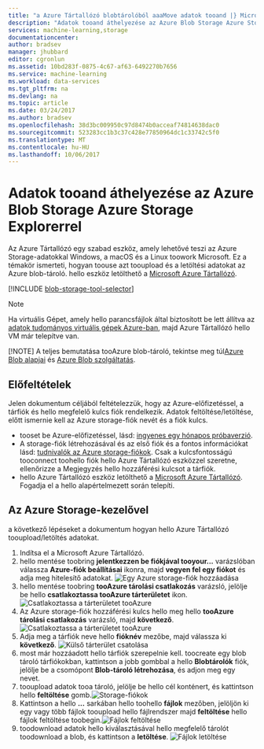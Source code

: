 ```yaml
---
title: "a Azure Tártallózó blobtárolóból aaaMove adatok tooand |} Microsoft Docs"
description: "Adatok tooand áthelyezése az Azure Blob Storage Azure Storage Explorerrel"
services: machine-learning,storage
documentationcenter: 
author: bradsev
manager: jhubbard
editor: cgronlun
ms.assetid: 10bd283f-0875-4c67-af63-6492270b7656
ms.service: machine-learning
ms.workload: data-services
ms.tgt_pltfrm: na
ms.devlang: na
ms.topic: article
ms.date: 03/24/2017
ms.author: bradsev
ms.openlocfilehash: 38d3bc009950c97d8474b0acceaf74814638dac0
ms.sourcegitcommit: 523283cc1b3c37c428e77850964dc1c33742c5f0
ms.translationtype: MT
ms.contentlocale: hu-HU
ms.lasthandoff: 10/06/2017
---
```

# <a name="move-data-tooand-from-azure-blob-storage-using-azure-storage-explorer"></a>Adatok tooand áthelyezése az Azure Blob Storage Azure Storage Explorerrel
Az Azure Tártallózó egy szabad eszköz, amely lehetővé teszi az Azure Storage-adatokkal Windows, a macOS és a Linux toowork Microsoft. Ez a témakör ismerteti, hogyan toouse azt tooupload és a letöltési adatokat az Azure blob-tároló. hello eszköz letölthető a [Microsoft Azure Tártallózó](http://storageexplorer.com/).

[!INCLUDE [blob-storage-tool-selector](../../includes/machine-learning-blob-storage-tool-selector.md)]

> [!NOTE]
> Ha virtuális Gépet, amely hello parancsfájlok által biztosított be lett állítva az [adatok tudományos virtuális gépek Azure-ban](machine-learning-data-science-virtual-machines.md), majd Azure Tártallózó hello VM már telepítve van.
> 
> [!NOTE]
> A teljes bemutatása tooAzure blob-tároló, tekintse meg túl[Azure Blob alapjai](../storage/blobs/storage-dotnet-how-to-use-blobs.md) és [Azure Blob szolgáltatás](https://msdn.microsoft.com/library/azure/dd179376.aspx).   
> 
> 

## <a name="prerequisites"></a>Előfeltételek
Jelen dokumentum céljából feltételezzük, hogy az Azure-előfizetéssel, a tárfiók és hello megfelelő kulcs fiók rendelkezik. Adatok feltöltése/letöltése, előtt ismernie kell az Azure storage-fiók nevét és a fiók kulcs. 

* tooset be Azure-előfizetéssel, lásd: [ingyenes egy hónapos próbaverzió](https://azure.microsoft.com/pricing/free-trial/).
* A storage-fiók létrehozásával és az első fiók és a fontos információkat lásd: [tudnivalók az Azure storage-fiókok](../storage/common/storage-create-storage-account.md). Csak a kulcsfontosságú tooconnect toohello fiók hello Azure Tártallózó eszközzel szeretne, ellenőrizze a Megjegyzés hello hozzáférési kulcsot a tárfiók.
* hello Azure Tártallózó eszköz letölthető a [Microsoft Azure Tártallózó](http://storageexplorer.com/). Fogadja el a hello alapértelmezett során telepíti.

<a id="explorer"></a>

## <a name="use-azure-storage-explorer"></a>Az Azure Storage-kezelővel
a következő lépéseket a dokumentum hogyan hello Azure Tártallózó tooupload/letöltés adatokat. 

1. Indítsa el a Microsoft Azure Tártallózó.
2. hello mentése toobring **jelentkezzen be fiókjával tooyour...**  varázslóban válassza **Azure-fiók beállításai** ikonra, majd **vegyen fel egy fiókot** és adja meg hitelesítő adatokat. ![Egy Azure storage-fiók hozzáadása](./media/machine-learning-data-science-move-data-to-azure-blob-using-azure-storage-explorer/add-an-azure-store-account.png)
3. hello mentése toobring **tooAzure tárolási csatlakozás** varázsló, jelölje be hello **csatlakoztassa tooAzure tárterületet** ikon. ![Csatlakoztassa a tárterületet tooAzure](./media/machine-learning-data-science-move-data-to-azure-blob-using-azure-storage-explorer/connect-to-azure-storage-1.png)
4. Az Azure storage-fiók hozzáférési kulcs hello meg hello **tooAzure tárolási csatlakozás** varázsló, majd **következő**. ![Csatlakoztassa a tárterületet tooAzure](./media/machine-learning-data-science-move-data-to-azure-blob-using-azure-storage-explorer/connect-to-azure-storage-2.png)
5. Adja meg a tárfiók neve hello **fióknév** mezőbe, majd válassza ki **következő**. ![Külső tárterület csatolása](./media/machine-learning-data-science-move-data-to-azure-blob-using-azure-storage-explorer/attach-external-storage.png)
6. most már hozzáadott hello tárfiók szerepelnie kell. toocreate egy blob tároló tárfiókokban, kattintson a jobb gombbal a hello **Blobtárolók** fiók, jelölje be a csomópont **Blob-tároló létrehozása**, és adjon meg egy nevet.
7. tooupload adatok tooa tároló, jelölje be hello cél konténert, és kattintson hello **feltöltése** gomb.![ Storage-fiókok](./media/machine-learning-data-science-move-data-to-azure-blob-using-azure-storage-explorer/storage-accounts.png)
8. Kattintson a hello **...**  sarkában hello toohello **fájlok** mezőben, jelöljön ki egy vagy több fájlok tooupload hello fájlrendszer majd **feltöltése** hello fájlok feltöltése toobegin.![ Fájlok feltöltése](./media/machine-learning-data-science-move-data-to-azure-blob-using-azure-storage-explorer/upload-files-to-blob.png)
9. toodownload adatok hello kiválasztásával hello megfelelő tárolót toodownload a blob, és kattintson a **letöltése**. ![Fájlok letöltése](./media/machine-learning-data-science-move-data-to-azure-blob-using-azure-storage-explorer/download-files-from-blob.png)


